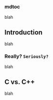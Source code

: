 ### mdtoc

blah

<!-- toc-start -->
<!-- toc-end -->

## Introduction

blah

### Really? `Seriously?`

blah

## C  vs. C++

blah
